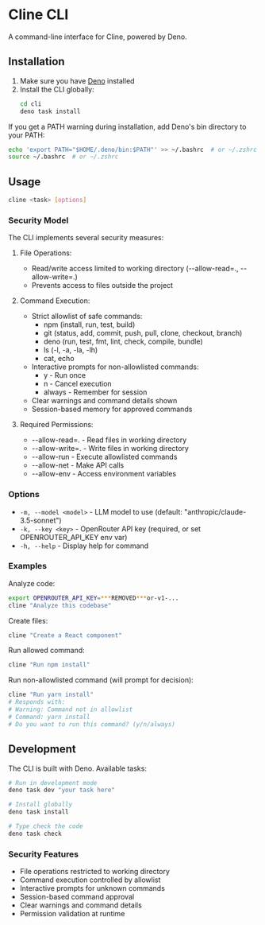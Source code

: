 # Cline CLI

A command-line interface for Cline, powered by Deno.

## Installation

1. Make sure you have [Deno](https://deno.land/) installed
2. Install the CLI globally:
   ```bash
   cd cli
   deno task install
   ```

If you get a PATH warning during installation, add Deno's bin directory to your PATH:
```bash
echo 'export PATH="$HOME/.deno/bin:$PATH"' >> ~/.bashrc  # or ~/.zshrc
source ~/.bashrc  # or ~/.zshrc
```

## Usage

```bash
cline <task> [options]
```

### Security Model

The CLI implements several security measures:

1. File Operations:
   - Read/write access limited to working directory (--allow-read=., --allow-write=.)
   - Prevents access to files outside the project

2. Command Execution:
   - Strict allowlist of safe commands:
     * npm (install, run, test, build)
     * git (status, add, commit, push, pull, clone, checkout, branch)
     * deno (run, test, fmt, lint, check, compile, bundle)
     * ls (-l, -a, -la, -lh)
     * cat, echo
   - Interactive prompts for non-allowlisted commands:
     * y - Run once
     * n - Cancel execution
     * always - Remember for session
   - Clear warnings and command details shown
   - Session-based memory for approved commands

3. Required Permissions:
   - --allow-read=. - Read files in working directory
   - --allow-write=. - Write files in working directory
   - --allow-run - Execute allowlisted commands
   - --allow-net - Make API calls
   - --allow-env - Access environment variables

### Options

- `-m, --model <model>` - LLM model to use (default: "anthropic/claude-3.5-sonnet")
- `-k, --key <key>` - OpenRouter API key (required, or set OPENROUTER_API_KEY env var)
- `-h, --help` - Display help for command

### Examples

Analyze code:
```bash
export OPENROUTER_API_KEY=***REMOVED***or-v1-...
cline "Analyze this codebase"
```

Create files:
```bash
cline "Create a React component"
```

Run allowed command:
```bash
cline "Run npm install"
```

Run non-allowlisted command (will prompt for decision):
```bash
cline "Run yarn install"
# Responds with:
# Warning: Command not in allowlist
# Command: yarn install
# Do you want to run this command? (y/n/always)
```

## Development

The CLI is built with Deno. Available tasks:

```bash
# Run in development mode
deno task dev "your task here"

# Install globally
deno task install

# Type check the code
deno task check
```

### Security Features

- File operations restricted to working directory
- Command execution controlled by allowlist
- Interactive prompts for unknown commands
- Session-based command approval
- Clear warnings and command details
- Permission validation at runtime
